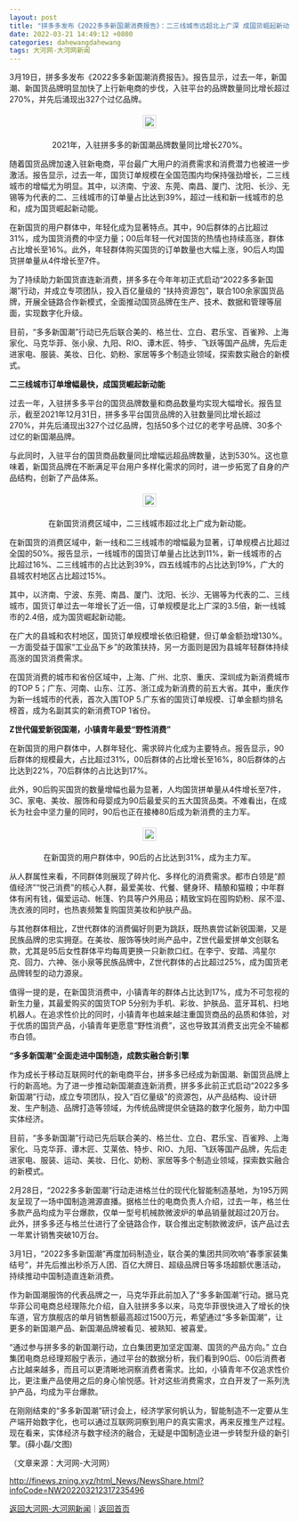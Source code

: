 ```yaml
---
layout: post
title: "拼多多发布《2022多多新国潮消费报告》：二三线城市远超北上广深 成国货崛起新动能"
date: 2022-03-21 14:49:12 +0800
categories: dahewangdahewang
tags: 大河网-大河网新闻
---
```

<p>3月19日，拼多多发布《2022多多新国潮消费报告》。报告显示，过去一年，新国潮、新国货品牌明显加快了上行新电商的步伐，入驻平台的品牌数量同比增长超过270%，并先后涌现出327个过亿品牌。</p>
 <center><img src="https://dfscdn.dfcfw.com/download/D24737026502296995766_w600h338.jpg" style="border:#d1d1d1 1px solid;padding:3px;margin:5px 0;" /></center><p align="center">2021年，入驻拼多多的新国潮品牌数量同比增长270%。</p><p>随着国货品牌加速入驻新电商，平台最广大用户的消费需求和消费潜力也被进一步激活。报告显示，过去一年，国货订单规模在全国范围内均保持强劲增长，二三线城市的增幅尤为明显。其中，以济南、宁波、东莞、南昌、厦门、沈阳、长沙、无锡等为代表的二、三线城市的订单量占比达到39%，超过一线和新一线城市的总和，成为国货崛起新动能。</p>
 <p>在新国货的用户群体中，年轻化成为显著特点。其中，90后群体的占比超过31%，成为国货消费的中坚力量；00后年轻一代对国货的热情也持续高涨，群体占比增长至16%。此外，年轻群体购买国货的订单数量也大幅上涨，90后人均国货拼单量从4件增长至7件。</p><p>为了持续助力新国货直连新消费，拼多多在今年年初正式启动“2022多多新国潮”行动，并成立专项团队，投入百亿量级的 “扶持资源包”，联合100余家国货品牌，开展全链路合作新模式，全面推动国货品牌在生产、技术、数据和管理等层面，实现数字化升级。</p>
 <p>目前，“多多新国潮”行动已先后联合美的、格兰仕、立白、君乐宝、百雀羚、上海家化、马克华菲、张小泉、九阳、RIO、谭木匠、特步、飞跃等国产品牌，先后走进家电、服装、美妆、日化、奶粉、家居等多个制造业领域，探索数实融合的新模式。</p>
 <p><strong>二三线城市订单增幅最快，成国货崛起新动能</strong></p>
 <p>过去一年，入驻拼多多平台的国货品牌数量和商品数量均实现大幅增长。报告显示，截至2021年12月31日，拼多多平台国货品牌的入驻数量同比增长超过270%，并先后涌现出327个过亿品牌，包括50多个过亿的老字号品牌、30多个过亿的新国潮品牌。</p>
 <p>与此同时，入驻平台的国货商品数量同比增幅远超品牌数量，达到530%。这也意味着，新国货品牌在不断满足平台用户多样化需求的同时，进一步拓宽了自身的产品结构，创新了产品体系。</p>
 <center><img src="https://dfscdn.dfcfw.com/download/D24747327294256477652_w600h388.jpg" style="border:#d1d1d1 1px solid;padding:3px;margin:5px 0;" /></center><p align="center">在新国货消费区域中，二三线城市超过北上广成为新动能。</p><p>在新国货的消费区域中，新一线和二三线城市的增幅最为显著，订单规模占比超过全国的50%。报告显示，一线城市的国货订单量占比达到11%，新一线城市的占比超过16%、二三线城市的占比达到39%，四五线城市的占比达到19%，广大的县城农村地区占比超过15%。</p>
 <p>其中，以济南、宁波、东莞、南昌、厦门、沈阳、长沙、无锡等为代表的二、三线城市，国货订单过去一年增长了近一倍，订单规模是北上广深的3.5倍，新一线城市的2.4倍，成为国货崛起新动能。</p>
 <p>在广大的县城和农村地区，国货订单规模增长依旧稳健，但订单金额劲增130%。一方面受益于国家“工业品下乡”的政策扶持，另一方面则是因为县城年轻群体持续高涨的国货消费需求。</p>
 <p>在国货消费的城市和省份区域中，上海、广州、北京、重庆、深圳成为新消费城市的TOP 5；广东、河南、山东、江苏、浙江成为新消费的前五大省。其中，重庆作为新一线城市的代表，首次入围TOP 5.广东省的国货订单规模、订单金额均排名榜首，成为名副其实的新消费TOP 1省份。</p>
 <p><strong>Z世代偏爱新锐国潮，小镇青年最爱“野性消费”</strong></p>
 <p>在新国货的用户群体中，人群年轻化、需求碎片化成为主要特点。报告显示，90后群体的规模最大，占比超过31%，00后群体的占比增长至16%，80后群体的占比达到22%，70后群体的占比达到17%。</p>
 <p>此外，90后购买国货的数量增幅也最为显著，人均国货拼单量从4件增长至7件，3C、家电、美妆、服饰和母婴成为90后最爱买的五大国货品类。不难看出，在成长为社会中坚力量的同时，90后也正在接棒80后成为新消费的主力军。</p>
 <center><img src="https://dfscdn.dfcfw.com/download/D24799118637226115212_w600h439.jpg" style="border:#d1d1d1 1px solid;padding:3px;margin:5px 0;" /></center><p align="center">在新国货的用户群体中，90后的占比达到31%，成为主力军。</p><p>从人群属性来看，不同群体则展现了碎片化、多样化的消费需求。都市白领是“颜值经济”“悦己消费”的核心人群，最爱美妆、代餐、健身环、精酿和猫粮；中年群体有闲有钱，偏爱运动、帐篷、钓具等户外用品；精致宝妈在囤购奶粉、尿不湿、洗衣液的同时，也热衷频繁复购国货美妆和护肤产品。</p>
 <p>与其他群体相比，Z世代群体的消费偏好则更为跳跃，既热衷尝试新锐国潮，又是民族品牌的忠实拥趸。在美妆、服饰等快时尚产品中，Z世代最爱拼单文创联名款，尤其是95后女性群体平均每周更换一只新款口红。在李宁、安踏、鸿星尔克、回力、六神、张小泉等民族品牌中，Z世代群体的占比超过25%，成为国货老品牌转型的动力源泉。</p>
 <p>值得一提的是，在新国货消费中，小镇青年的群体占比达到17%，成为不可忽视的新生力量，其最爱购买的国货TOP 5分别为手机、彩妆、护肤品、蓝牙耳机、扫地机器人。在追求性价比的同时，小镇青年也越来越注重国货商品的品质和体验，对于优质的国货产品，小镇青年更愿意“野性消费”，这也导致其消费支出完全不输都市白领。</p>
 <p><strong>“多多新国潮”全面走进中国制造，成数实融合新引擎</strong></p>
 <p>作为成长于移动互联网时代的新电商平台，拼多多已经成为新国潮、新国货品牌上行的新高地。为了进一步推动新国潮直连新消费，拼多多此前正式启动“2022多多新国潮”行动，成立专项团队，投入“百亿量级”的资源包，从产品结构、设计研发、生产制造、品牌打造等领域，为传统品牌提供全链路的数字化服务，助力中国实体经济。</p>
 <p>目前，“多多新国潮”行动已先后联合美的、格兰仕、立白、君乐宝、百雀羚、上海家化、马克华菲、谭木匠、艾莱依、特步、RIO、九阳、飞跃等国产品牌，先后走进家电、服装、运动、美妆、日化、奶粉、家居等多个制造业领域，探索数实融合的新模式。</p>
 <p>2月28日，“2022多多新国潮”行动走进格兰仕的现代化智能制造基地，为195万网友呈现了一场中国制造溯源直播。据格兰仕的电商负责人介绍，过去一年，格兰仕多款产品均成为平台爆款，仅单一型号机械款微波炉的单品销量就超过20万台。此外，拼多多还与格兰仕进行了全链路合作，联合推出定制款微波炉，该产品过去一年累计销售突破10万台。</p><p>3月1日，“2022多多新国潮”再度加码制造业，联合美的集团共同吹响“春季家装集结号”，并先后推出秒杀万人团、百亿大牌日、超级品牌日等多场超额优惠活动，持续推动中国制造直连新消费。</p>
 <p>作为新国潮服饰的代表品牌之一，马克华菲此前加入了“多多新国潮”行动。据马克华菲公司电商总经理陈允介绍，自入驻拼多多以来，马克华菲很快进入了增长的快车道，官方旗舰店的单月销售额最高超过1500万元，希望通过“多多新国潮”，让更多的新国潮产品、新国潮品牌被看见、被熟知、被喜爱。</p>
 <p>“通过参与拼多多的新国潮行动，立白集团更加坚定国潮、国货的产品方向。” 立白集团电商总经理郑殷宁表示，通过平台的数据分析，我们看到90后、00后消费者占比越来越多，而且可以更清晰地洞察消费者需求。比如，小镇青年不仅追求性价比，更注重产品使用之后的身心愉悦感。针对这些消费需求，立白开发了一系列洗护产品，均成为平台爆款。</p>
 <p>在刚刚结束的“多多新国潮”研讨会上，经济学家何帆认为，智能制造不一定要从生产端开始数字化，也可以通过互联网洞察到用户的真实需求，再来反推生产过程。现在看来，实体经济与数字经济的融合，无疑是中国制造业进一步转型升级的新引擎。(薛小磊/文图)</p><p class="em_media">（文章来源：大河网-大河网）</p>

<http://finews.zning.xyz/html_News/NewsShare.html?infoCode=NW202203212317235496>

[返回大河网-大河网新闻](//finews.withounder.com/category/dahewangdahewang.html)｜[返回首页](//finews.withounder.com/)